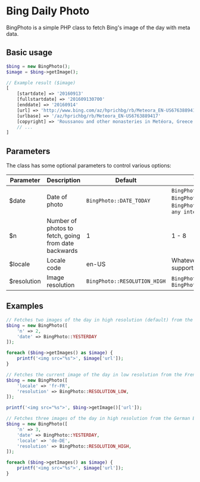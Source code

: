 # Bing Daily Photo

BingPhoto is a simple PHP class to fetch Bing's image of the day with meta data.

## Basic usage

```php
$bing = new BingPhoto();
$image = $bing->getImage();

// Example result ($image)
[
    [startdate] => '20160913'
    [fullstartdate] => '201609130700'
    [enddate] => '20160914'
    [url] => 'http://www.bing.com/az/hprichbg/rb/Meteora_EN-US6763889417_1920x1080.jpg'
    [urlbase] => '/az/hprichbg/rb/Meteora_EN-US6763889417'
    [copyright] => 'Roussanou and other monasteries in Metéora, Greece (© Stian Rekdal/Nimia)'   
    // ...
]
```

## Parameters

The class has some optional parameters to control various options:

| Parameter   |Description        |Default              |Valid values|
|-------------|-------------------|---------------------|------------|
| $date|Date of photo|`BingPhoto::DATE_TODAY` |`BingPhoto::DATE_YESTERDAY`, `BingPhoto::DATE_TODAY`, `BingPhoto::DATE_TOMORROW`, `any integer >= -1`|
| $n|Number of photos to fetch, going from date backwards|1|1 - 8|
| $locale     |Locale code|en-US|Whatever language Bing supports|
| $resolution |Image resolution|`BingPhoto::RESOLUTION_HIGH`|`BingPhoto::RESOLUTION_LOW`, `BingPhoto::RESOLUTION_HIGH`|

## Examples

```php
// Fetches two images of the day in high resolution (default) from the en-US (default) Bing portal
$bing = new BingPhoto([
    'n' => 2,
    'date' => BingPhoto::YESTERDAY
]);

foreach ($bing->getImages() as $image) {
    printf('<img src="%s">', $image['url']);
}
```

```php
// Fetches the current image of the day in low resolution from the French Bing portal
$bing = new BingPhoto([
    'locale' => 'fr-FR',
    'resolution' => BingPhoto::RESOLUTION_LOW,
]);

printf('<img src="%s">', $bing->getImage()['url']);
```

```php
// Fetches three images of the day in high resolution from the German Bing portal, starting yesterday
$bing = new BingPhoto([
    'n' => 3,
    'date' => BingPhoto::YESTERDAY,
    'locale' => 'de-DE',
    'resolution' => BingPhoto::RESOLUTION_HIGH,
]);

foreach ($bing->getImages() as $image) {
    printf('<img src="%s">', $image['url']);
}
```
